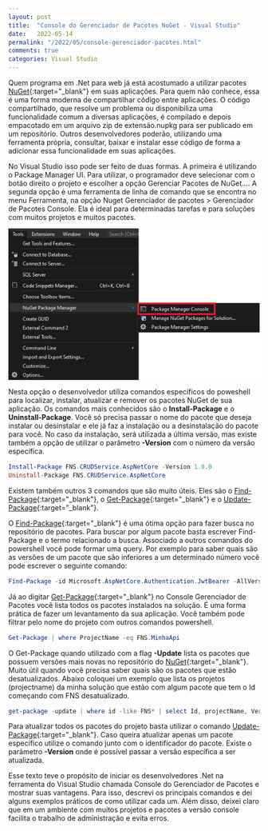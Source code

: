 ```yaml
---
layout: post
title:  "Console do Gerenciador de Pacotes NuGet - Visual Studio"
date:   2022-05-14
permalink: "/2022/05/console-gerenciador-pacotes.html"
comments: true
categories: Visual Studio
---
```


Quem programa em .Net para web já está acostumado a utilizar pacotes [NuGet][nuget-home]{:target="_blank"} em suas aplicações. Para quem não conhece, essa é uma forma moderna de compartilhar código entre aplicações. O código compartilhado, que resolve um problema ou disponibiliza uma funcionalidade comum a diversas aplicações, é compilado e depois empacotado em um arquivo zip de extensão.nupkg para ser publicado em um repositório. Outros desenvolvedores poderão, utilizando uma ferramenta própria, consultar, baixar e instalar esse código de forma a adicionar essa funcionalidade em suas aplicações. <!--more-->  

 No Visual Studio isso pode ser feito de duas formas. A primeira é utilizando o Package Manager UI. Para utilizar, o programador deve selecionar com o botão direito o projeto e escolher a opção Gerenciar Pacotes de NuGet.... A segunda opção é uma ferramenta de linha de comando que se encontra no menu Ferramenta, na opção Nuget Gerenciador de pacotes > Gerenciador de Pacotes Console. Ela é ideal para determinadas tarefas e para soluções com muitos projetos e muitos pacotes.

<div style="display:flex; justify-content: center">
<img src="/assets/img/console-gerenciador-pacotes-fig-01.png" />
</div>

Nesta opção o desenvolvedor utiliza comandos específicos do poweshell para localizar, instalar, atualizar e remover os pacotes NuGet de sua aplicação. Os comandos mais conhecidos são o **Install-Package** e o **Uninstall-Package**. Você só precisa passar o nome do pacote que deseja instalar ou desinstalar e ele já faz a instalação ou a desinstalação do pacote para você. No caso da instalação, será utilizada a última versão, mas existe também a opção de utilizar o parâmetro **-Version** com o número da versão específica. 

```powershell
Install-Package FNS.CRUDService.AspNetCore -Version 1.0.0
Uninstall-Package FNS.CRUDService.AspNetCore 
```

Existem também outros 3 comandos que são muito úteis. Eles são o [Find-Package][find-package-ref]{:target="_blank"}, o [Get-Package][get-package-ref]{:target="_blank"} e o [Update-Package][update-package-ref]{:target="_blank"}.

O [Find-Package][find-package-ref]{:target="_blank"} é uma ótima opção para fazer busca no repositório de pacotes. Para buscar por algum pacote basta escrever Find-Package e o termo relacionado a busca. Associado a outros comandos do powershell você pode formar uma query. Por exemplo para saber quais são as versões de um pacote que são inferiores a um determinado número você pode escrever o seguinte comando:

```powershell
Find-Package -id Microsoft.AspNetCore.Authentication.JwtBearer -AllVersions | foreach { $_.Versions} | Where Version -lt 6.0.0 | select version -first 10
```

Já ao digitar [Get-Package][get-package-ref]{:target="_blank"} no Console Gerenciador de Pacotes você lista todos os pacotes instalados na solução. É uma forma prática de fazer um levantamento da sua aplicação. Você também pode filtrar pelo nome do projeto com outros comandos powershell. 

```powershell
Get-Package | where ProjectName -eq FNS.MinhaApi
```

O Get-Package quando utilizado com a flag **-Update** lista os pacotes que possuem versões mais novas no repositório do [NuGet][nuget-home]{:target="_blank"}. Muito útil quando você precisa saber quais são os pacotes que estão desatualizados. Abaixo coloquei um exemplo que lista os projetos (projectname) da minha solução que estão com algum pacote que tem o Id começando com FNS desatualizado.

```powershell
get-package -update | where id -like FNS* | select Id, projectName, Version | Format-Table -autosize -wrap
```

Para atualizar todos os pacotes do projeto basta utilizar o comando [Update-Package][update-package-ref]{:target="_blank"}. Caso queira atualizar apenas um pacote específico utilize o comando junto com o identificador do pacote. Existe o parâmetro **-Version** onde é possível passar a versão específica a ser atualizada.

Esse texto teve o propósito de iniciar os desenvolvedores .Net na ferramenta do Visual Studio chamada Console do Gerenciador de Pacotes e mostrar suas vantagens. Para isso, descrevi os principais comandos e dei alguns exemplos práticos de como utilizar cada um. Além disso, deixei claro que em um ambiente com muitos projetos e pacotes a versão console facilita o trabalho de administração e evita erros. 

[find-package-ref]: https://docs.microsoft.com/pt-br/nuget/reference/ps-reference/ps-ref-find-package
[get-package-ref]: https://docs.microsoft.com/pt-br/nuget/reference/ps-reference/ps-ref-get-package
[update-package-ref]: https://docs.microsoft.com/pt-br/nuget/reference/ps-reference/ps-ref-update-package
[nuget-home]: https://www.nuget.org/